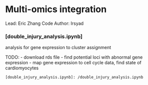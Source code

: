 # Multi-omics integration
Lead: Eric Zhang
Code Author: Irsyad

### [double_injury_analysis.ipynb]
analysis for gene expression to cluster assignment


TODO: 
    - download rds file
    - find potential loci with abnormal gene expression
    - map gene expression to cell cycle data, find state of cardiomyocytes

    [double_injury_analysis.ipynb]: /double_injury_analysis.ipynb
